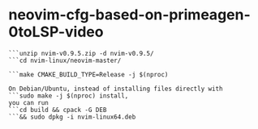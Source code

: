 # neovim-cfg-based-on-primeagen-0toLSP-video

```curl --location https://github.com/neovim/neovim/archive/refs/tags/stable.zip --output nvim-v0.9.5.zip
```unzip nvim-v0.9.5.zip -d nvim-v0.9.5/
```cd nvim-linux/neovim-master/

```make CMAKE_BUILD_TYPE=Release -j $(nproc)

On Debian/Ubuntu, instead of installing files directly with 
```sudo make -j $(nproc) install, 
you can run 
```cd build && cpack -G DEB
```&& sudo dpkg -i nvim-linux64.deb

